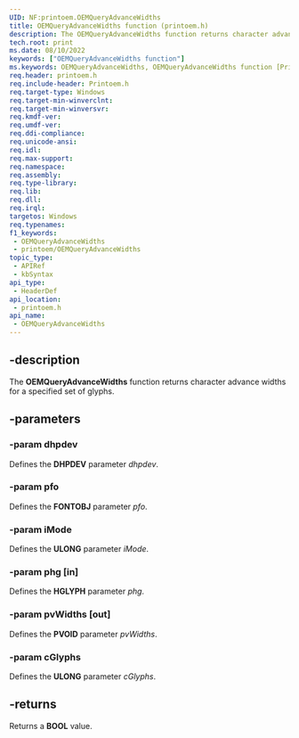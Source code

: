 ```yaml
---
UID: NF:printoem.OEMQueryAdvanceWidths
title: OEMQueryAdvanceWidths function (printoem.h)
description: The OEMQueryAdvanceWidths function returns character advance widths for a specified set of glyphs.
tech.root: print
ms.date: 08/10/2022
keywords: ["OEMQueryAdvanceWidths function"]
ms.keywords: OEMQueryAdvanceWidths, OEMQueryAdvanceWidths function [Print Devices], print.oemqueryadvancewidths, print_unidrv-pscript_rendering_14849fac-0d28-4961-b37b-ee14cd285018.xml, printoem/OEMQueryAdvanceWidths
req.header: printoem.h
req.include-header: Printoem.h
req.target-type: Windows
req.target-min-winverclnt: 
req.target-min-winversvr: 
req.kmdf-ver: 
req.umdf-ver: 
req.ddi-compliance: 
req.unicode-ansi: 
req.idl: 
req.max-support: 
req.namespace: 
req.assembly: 
req.type-library: 
req.lib: 
req.dll: 
req.irql: 
targetos: Windows
req.typenames: 
f1_keywords:
 - OEMQueryAdvanceWidths
 - printoem/OEMQueryAdvanceWidths
topic_type:
 - APIRef
 - kbSyntax
api_type:
 - HeaderDef
api_location:
 - printoem.h
api_name:
 - OEMQueryAdvanceWidths
---
```


## -description

The **OEMQueryAdvanceWidths** function returns character advance widths for a specified set of glyphs.

## -parameters

### -param dhpdev

Defines the **DHPDEV** parameter *dhpdev*.

### -param pfo

Defines the **FONTOBJ** parameter *pfo*.

### -param iMode

Defines the **ULONG** parameter *iMode*.

### -param phg [in]

Defines the **HGLYPH** parameter *phg*.

### -param pvWidths [out]

Defines the **PVOID** parameter *pvWidths*.

### -param cGlyphs

Defines the **ULONG** parameter *cGlyphs*.

## -returns

Returns a **BOOL** value.
